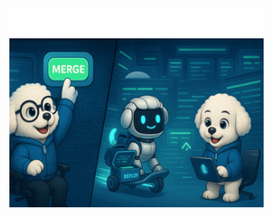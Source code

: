 
<p align="center">
  <a href="https://github.com/arcestia">
    <img width="450" src="https://raw.githubusercontent.com/skiddle-bot/skiddle-bot/main/intro.svg" />
    <br />
    <img width="450" src="https://raw.githubusercontent.com/skiddle-bot/skiddle-bot/main/banner.png" />
  </a>
</p>
